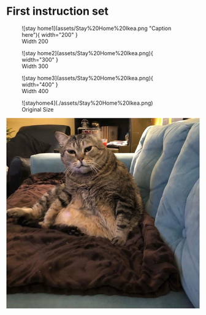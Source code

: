 # First instruction set

<figure markdown>
![stay home1](assets/Stay%20Home%20Ikea.png "Caption here"){ width="200" }
 <figcaption>Width 200</figcaption>
</figure>

<figure markdown>
![stay home2](assets/Stay%20Home%20Ikea.png){ width="300" }
 <figcaption>Width 300</figcaption>
</figure>

<figure markdown>
![stay home3](assets/Stay%20Home%20Ikea.png){ width="400" }
 <figcaption>Width 400</figcaption>
</figure>

<figure markdown>
![stayhome4](./assets/Stay%20Home%20Ikea.png)
 <figcaption>Original Size</figcaption>
 </figure>

![fat cat](assets/Maurice-2.jpg)
